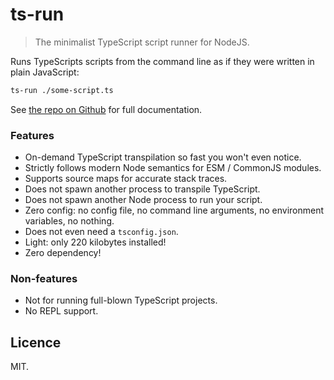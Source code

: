 # ts-run
> The minimalist TypeScript script runner for NodeJS.

Runs TypeScripts scripts from the command line as if they were written in plain JavaScript:

```sh
ts-run ./some-script.ts
```

See [the repo on Github](https://github.com/Septh/ts-run#readme) for full documentation.

### Features
- On-demand TypeScript transpilation so fast you won't even notice.
- Strictly follows modern Node semantics for ESM / CommonJS modules.
- Supports source maps for accurate stack traces.
- Does not spawn another process to transpile TypeScript.
- Does not spawn another Node process to run your script.
- Zero config: no config file, no command line arguments, no environment variables, no nothing.
- Does not even need a `tsconfig.json`.
- Light: only 220 kilobytes installed!
- Zero dependency!

### Non-features
- Not for running full-blown TypeScript projects.
- No REPL support.


## Licence
MIT.
